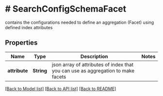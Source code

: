 # # SearchConfigSchemaFacet
contains the configurations needed to define an aggregation (Facet) using defined index attributes

## Properties 


Name | Type | Description | Notes
------------ | ------------- | ------------- | -------------
**attribute**| **String** | json array of attributes of index that you can use as aggregation to make facets  |


[[Back to Model list]](../../README.md#models) [[Back to API list]](../../README.md#endpoints) [[Back to README]](../../README.md)

